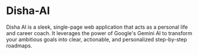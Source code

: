 # Disha-AI
Disha AI is a sleek, single-page web application that acts as a personal life and career coach. It leverages the power of Google's Gemini AI to transform your ambitious goals into clear, actionable, and personalized step-by-step roadmaps.
